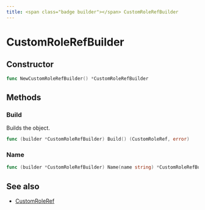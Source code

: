 ```yaml
---
title: <span class="badge builder"></span> CustomRoleRefBuilder
---
```

# <span class="badge builder"></span> CustomRoleRefBuilder

## Constructor

```go
func NewCustomRoleRefBuilder() *CustomRoleRefBuilder
```
## Methods

### <span class="badge object-method"></span> Build

Builds the object.

```go
func (builder *CustomRoleRefBuilder) Build() (CustomRoleRef, error)
```

### <span class="badge object-method"></span> Name

```go
func (builder *CustomRoleRefBuilder) Name(name string) *CustomRoleRefBuilder
```

## See also

 * <span class="badge object-type-struct"></span> [CustomRoleRef](./object-CustomRoleRef.md)
